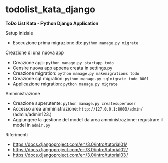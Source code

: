 # todolist_kata_django
**ToDo List Kata - Python Django Application**

Setup iniziale
- Esecuzione prima migrazione db: `python manage.py migrate` 

Creazione di una nuova app
- Creazione app: `python manage.py startapp todo`
- Censire nuova app appena creata in settings.py
- Creazione migration: `python manage.py makemigrations todo`
- Creazione sql migration: `python manage.py sqlmigrate todo 0001`
- Applicazione migration: `python manage.py migrate`

Amministrazione
- Creazione superutente: `python manage.py createsuperuser`
- Accesso area amministrazione: `http://127.0.0.1:8000/admin/` (admin/admin123.)
- Aggiungere la gestione del model da area amministrazione: regustrare il model in `admin.py`

Riferimenti
- https://docs.djangoproject.com/en/3.0/intro/tutorial01/
- https://docs.djangoproject.com/en/3.0/intro/tutorial02/
- https://docs.djangoproject.com/en/3.0/intro/tutorial03/
